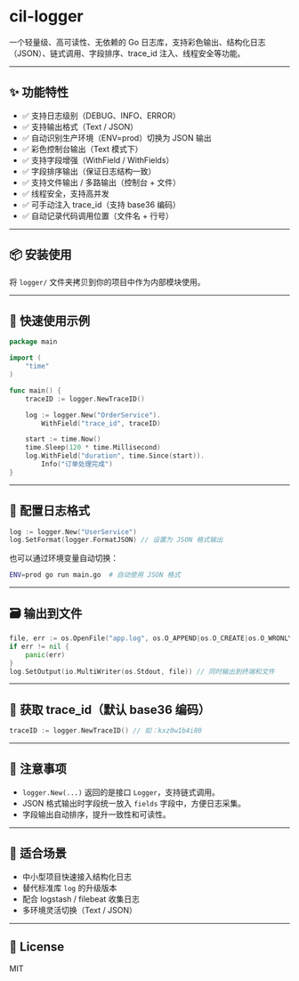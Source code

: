 # cil-logger

一个轻量级、高可读性、无依赖的 Go 日志库，支持彩色输出、结构化日志（JSON）、链式调用、字段排序、trace_id 注入、线程安全等功能。

---

## ✨ 功能特性

- ✅ 支持日志级别（DEBUG、INFO、ERROR）
- ✅ 支持输出格式（Text / JSON）
- ✅ 自动识别生产环境（ENV=prod）切换为 JSON 输出
- ✅ 彩色控制台输出（Text 模式下）
- ✅ 支持字段增强（WithField / WithFields）
- ✅ 字段排序输出（保证日志结构一致）
- ✅ 支持文件输出 / 多路输出（控制台 + 文件）
- ✅ 线程安全，支持高并发
- ✅ 可手动注入 trace_id（支持 base36 编码）
- ✅ 自动记录代码调用位置（文件名 + 行号）

---

## 📦 安装使用

将 `logger/` 文件夹拷贝到你的项目中作为内部模块使用。

---

## 🧪 快速使用示例

```go
package main

import (
    "time"
)

func main() {
    traceID := logger.NewTraceID()

    log := logger.New("OrderService").
        WithField("trace_id", traceID)

    start := time.Now()
    time.Sleep(120 * time.Millisecond)
    log.WithField("duration", time.Since(start)).
        Info("订单处理完成")
}

```

---

## 🔧 配置日志格式

```go
log := logger.New("UserService")
log.SetFormat(logger.FormatJSON) // 设置为 JSON 格式输出
```

也可以通过环境变量自动切换：

```bash
ENV=prod go run main.go  # 自动使用 JSON 格式
```

---

## 🗃️ 输出到文件

```go
file, err := os.OpenFile("app.log", os.O_APPEND|os.O_CREATE|os.O_WRONLY, 0644)
if err != nil {
    panic(err)
}
log.SetOutput(io.MultiWriter(os.Stdout, file)) // 同时输出到终端和文件
```

---

## 📍 获取 trace_id（默认 base36 编码）

```go
traceID := logger.NewTraceID() // 如：kxz0w1b4i80
```

---

## 🧠 注意事项

- `logger.New(...)` 返回的是接口 `Logger`，支持链式调用。
- JSON 格式输出时字段统一放入 `fields` 字段中，方便日志采集。
- 字段输出自动排序，提升一致性和可读性。

---

## 🧩 适合场景

- 中小型项目快速接入结构化日志
- 替代标准库 `log` 的升级版本
- 配合 logstash / filebeat 收集日志
- 多环境灵活切换（Text / JSON）

---

## 📄 License

MIT
